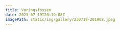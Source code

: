 ```yaml
---
title: Vøringsfossen
date: 2023-07-19T20:19:08Z
imagePath: static/img/gallery/230719-201908.jpeg
---
```

